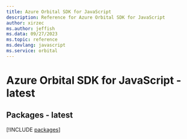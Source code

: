 ```yaml
---
title: Azure Orbital SDK for JavaScript
description: Reference for Azure Orbital SDK for JavaScript
author: xirzec
ms.author: jeffish
ms.data: 09/27/2023
ms.topic: reference
ms.devlang: javascript
ms.service: orbital
---
```

# Azure Orbital SDK for JavaScript - latest
## Packages - latest
[!INCLUDE [packages](orbital-index.md)]